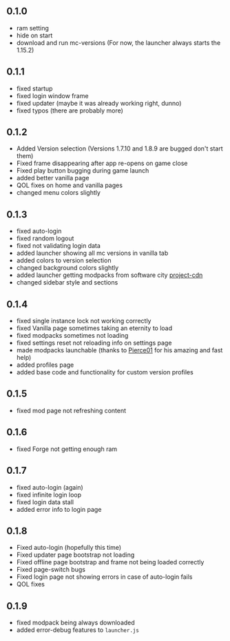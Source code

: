 ## 0.1.0
- ram setting
- hide on start
- download and run mc-versions
  (For now, the launcher always starts the 1.15.2)

## 0.1.1
- fixed startup
- fixed login window frame
- fixed updater (maybe it was already working right, dunno)
- fixed typos (there are probably more)

## 0.1.2
- Added Version selection
  (Versions 1.7.10 and 1.8.9 are bugged don't start them)
- Fixed frame disappearing after app re-opens on game close
- Fixed play button bugging during game launch
- added better vanilla page
- QOL fixes on home and vanilla pages
- changed menu colors slightly

## 0.1.3
- fixed auto-login
- fixed random logout
- fixed not validating login data
- added launcher showing all mc versions in vanilla tab
- added colors to version selection
- changed background colors slightly
- added launcher getting modpacks from software city [project-cdn](https://projects.software-city.org/resources/minecraft/modded/modpacks)
- changed sidebar style and sections

## 0.1.4
- fixed single instance lock not working correctly
- fixed Vanilla page sometimes taking an eternity to load
- fixed modpacks sometimes not loading
- fixed settings reset not reloading info on settings page
- made modpacks launchable (thanks to [Pierce01](https://github.com/Pierce01/) for his amazing and fast help)
- added profiles page
- added base code and functionality for custom version profiles

## 0.1.5
- fixed mod page not refreshing content

## 0.1.6
- fixed Forge not getting enough ram

## 0.1.7
- fixed auto-login (again)
- fixed infinite login loop
- fixed login data stall
- added error info to login page

## 0.1.8
- Fixed auto-login (hopefully this time)
- Fixed updater page bootstrap not loading
- Fixed offline page bootstrap and frame not being loaded correctly
- Fixed page-switch bugs
- Fixed login page not showing errors in case of auto-login fails
- QOL fixes

## 0.1.9
- fixed modpack being always downloaded
- added error-debug features to `launcher.js`